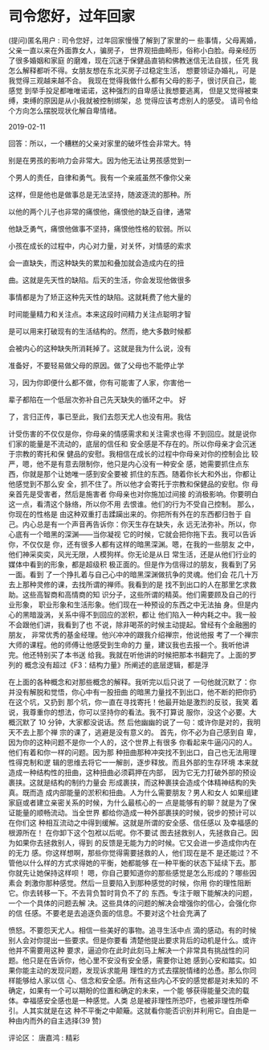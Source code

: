 # 司令您好，过年回家

(提问)匿名用户 : 司令您好，过年回家慢慢了解到了家里的一 些事情，父母离婚，父亲一直以来在外面靠女人，骗房子， 世界观扭曲畸形，俗称小白脸。母亲经历了很多婚姻和家庭 的磨难，现在沉迷于保健品直销和佛教迷信无法自拔，任凭 我怎么解释都听不得。女朋友想在东北买房子过稳定生活， 想要领证办婚礼，可是我觉得三观越来越不合。 我现在觉得我做什么都有父母的影子，很讨厌自己，能感觉 到举手投足都唯唯诺诺，这种强烈的自卑感让我想要逃离， 但是又觉得被束缚，束缚的原因是从小我就被控制绑架，总 觉得应该考虑别人的感受。 请司令给个方向怎么摆脱现状化解自卑情绪。

2019-02-11

回答：所以，一个糟糕的父亲对家里的破坏性会非常大。特

别是在男孩的影响力会非常大。因为他无法让男孩感觉到一

个男人的责任，自律和勇气。我有一个亲戚虽然不像你父亲

这样，但是他也是做事总是无法坚持，随波逐流的那种。所

以他的两个儿子也非常的痛恨他，痛恨他的缺乏自律，通常

他缺乏勇气，痛恨他做事不坚持，痛恨他性格的软弱。所以

小孩在成长的过程中，内心对力量，对关怀，对情感的索求

会一直缺失，而这种缺失的累加和叠加就会造成内在的扭

曲。这就是先天性的缺陷。后天的生活，你会发现他做很多

事情都是为了矫正这种先天性的缺陷。这就耗费了他大量的

时间能量精力和关注点。本来这段时间精力关注点聪明才智

是可以用来打破现有的生活结构的。然而，绝大多数时候都

会被内心的这种缺失所消耗掉了。这就是我为什么说，没有

准备好，不要轻易做父母的原因。做了父母也不能停止学

习，因为你即便什么都不做，你有可能害了人家，你害他一

辈子都陷在一个低层次弥补自己先天缺失的循环之中。 好

了，言归正传，事已至此，我们去怨天尤人也没有用。我估

计受伤害的不仅仅是你，你母亲的情感需求和关注需求也得 不到回应。就是说你们家的能量是不流动的，底层的信任和 安全感是不存在的。所以你母亲才会沉迷于宗教的寄托和保 健品的安慰。我相信在成长的过程中你母亲对你的控制会比 较严，嗯，他不是有意去限制你，他只是内心没有一种安全 感，她需要抓住点东西，你就是那个让她唯一感到安全要被 抓住的东西。随着你长大和外出，你都让他感觉到不那么安 全，抓不住了。所以他才会寄托于宗教和保健品的安慰。你 母亲首先是受害者，然后是施害者 你母亲也对你施加过间接 的消极影响。你要明白这一点，看清这个脉络，所以你不用 去恨谁。他们的行为不受自己控制。 那么，你现在的性格是 由这种双重打击蹂躏出来的。你把所有外在的东西都归咎于 自己。内心总是有一个声音再告诉你：你天生存在缺失，永 远无法弥补。所以，你心底有一个暗黑的深渊——当你凝视 它的时候，它就会把你拖下去。我可以告诉你，不仅仅是 你，还有很多人都有这样的暗黑深渊。嗯，在我的一些朋友 之中，他们神采奕奕，风光无限，人模狗样。你无论是从日 常生活，还是从他们行业的媒体中看到的形象，都是超级积 极正面的。但是作为信得过的朋友，我看到了另一面。看到 了一个挣扎着与自己心中的暗黑深渊做抗争的灵魂。他们会 花几十万去上那种灵修的课，去找所谓的禅师。我看到的是 找不到出口的人在那里乞求救助。这些高智商和高情商的知 识分子，这些所谓的精英。他们需要顾及自己的行业形象， 职业形象和生活形象。他们现在一种预设的东西之中无法抽 身。但是内心的黑暗漩涡，关系中得不到回应的淤积，都让 他们陷入一种内耗之中。我一般不会跟他们讲，我看到了也 不说，除非喝茶的时候主动提起。曾经有个金融圈的朋友， 非常优秀的基金经理。他兴冲冲的跟我介绍禅宗，他说他报 考了一个禅宗大师的课程。他的师傅让他感受到生命的力 量，建议我也去报一个。我听他讲完。他还特别买了本书送 给我。我就在听他讲的时候把那本书翻完了。上面的罗列的 概念没有超过《F3：结构力量》所阐述的底层逻辑，都是浮

在上面的各种概念和对那些概念的解释。我听完以后只说了 一句他就沉默了：你并没有解脱和觉悟，你心中有一股扭曲 的暗黑力量找不到出口，他不断的把你扔在这个坑，又扔到 那个坑，你一直在寻找寄托！他最开始是激烈的反驳，我笑 着说，我尊重你的想法，你可以坚持你的看法。我不打算说 服你，没这个必要。大概沉默了 10 分钟，大家都没说话。然 后他幽幽的说了一句：或许你是对的，我明天不去上那个禅 宗的课了，逃避是没有意义的。 首先，你不必为自己感到自 卑，因为你的这种问题不是你一个人的，这个世界上有很多 你看起来牛逼闪闪的人。他们有着和你一样的问题。因为那 种扭曲那种冲突找不到出口，自己也无法用理性得克制和逻 辑的思维去将它一一解剖，逐步释放。而且外部的生存环境 本来就造成一种结构性的扭曲，这种扭曲必须羁押在内部， 因为它无力打破外部的预设裹挟。这就是结构的制约力量会 形成裹挟，而这种裹挟会造成个体精神结构的失真。既而造 成内部能量的淤积和扭曲。人为什么需要朋友？男人和女人 如果组建家庭或者建立亲密关系的时候，为什么最核心的一 点是能够有的聊？就是为了保证能量的顺畅流动。当全世界 都给你造成一种外部裹挟的时候，锐步的预计可以在你们这 种相互流动之中得到缓解。这就是所谓的安全感、信任感以 及幸福感的根源所在！ 在你卸下这个包袱以后呢。你不要试 图去拯救别人，先拯救自己。因为如果你去拯救别人，得到 的反馈是无能为力的时候。它又会进一步造成你内在的无力 感。你这样想啊，那些你觉得需要拯救的人，他们现在是不 是还能过？不管他以什么样的方式求得她的平衡，她都能够 在一种平衡的状态下延续下去。那你就先让她保持这样呗！ 嗯，你自己要知道你的那些感觉是怎么形成的？哪些因素会 刺激你那种感觉。然后一旦要陷入到那种感觉的时候，你用 你的理性阻断它。你去转移一下。不去背负暂时背负不了的 东西。专注于眼下能解决的问题，一个一个具体的问题去解 决。这些具体的问题的解决会增强你的信心，会强化你的信 任感。不要老是去追逐负面的信息。不要对这个社会充满了

愤怒。不要怨天尤人。相信一些美好的事物。追寻生活中点 滴的感动。有的时候别人会对你提出一些要求。但是你要看 清楚他提出要求背后的动机是什么。或许他并不需要用这种 要求，逼迫你在此时此刻马上解决一个非常具有挑战性的问 题。他只是在告诉你，他心里不安没有安全感，需要你让她 感到心安和踏实。如果你能主动的发现问题，发现诉求能用 理性的方式去摆脱情绪的怂恿。那么你同样能够给人家以信 心、信念和安全感。所有这些内心不安的感觉都是对未知的 不确定，如果有一个可以期盼的位置和确定的未来，一个能 够获得能量交流的载体。幸福感安全感也是一种感觉。人类 总是被非理性所恐吓，也被非理性所牵引。人其实就是在这 种不平衡之中颠簸。这就看你能否识别并利用它。自由是一 种由内而外的自主选择(39 赞)

评论区： 唐嘉鸿 : 精彩